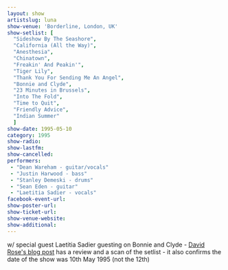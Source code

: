 ```yaml
---
layout: show
artistslug: luna
show-venue: 'Borderline, London, UK'
show-setlist: [
  "Sideshow By The Seashore",
  "California (All the Way)",
  "Anesthesia",
  "Chinatown",
  "Freakin' And Peakin'",
  "Tiger Lily",
  "Thank You For Sending Me An Angel",
  "Bonnie and Clyde",
  "23 Minutes in Brussels",
  "Into The Fold",
  "Time to Quit",
  "Friendly Advice",
  "Indian Summer"
  ]
show-date: 1995-05-10
category: 1995
show-radio: 
show-lastfm: 
show-cancelled: 
performers: 
 - "Dean Wareham - guitar/vocals"
 - "Justin Harwood - bass"
 - "Stanley Demeski - drums"
 - "Sean Eden - guitar"
 - "Laetitia Sadier - vocals"
facebook-event-url: 
show-poster-url: 
show-ticket-url: 
show-venue-website: 
show-additional: 
---
```


w/ special guest Laetitia Sadier guesting on Bonnie and Clyde - <a href="http://gigbook.blogspot.com/2010/11/294-luna-pram-london-wc2-borderline.html">David Rose\'s blog post</a> has a review and a scan of the setlist - it also confirms the date of the show was 10th May 1995 (not the 12th)